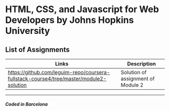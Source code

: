 # HTML, CSS, and Javascript for Web Developers by Johns Hopkins University  

## List of Assignments  

| Links | Description |  
|----------------------------------------------|--------------------|  
|<https://github.com/leguim-repo/coursera-fullstack-course4/tree/master/module2-solution>| Solution of assignment of Module 2 |  

---

##### Coded in Barcelona  

